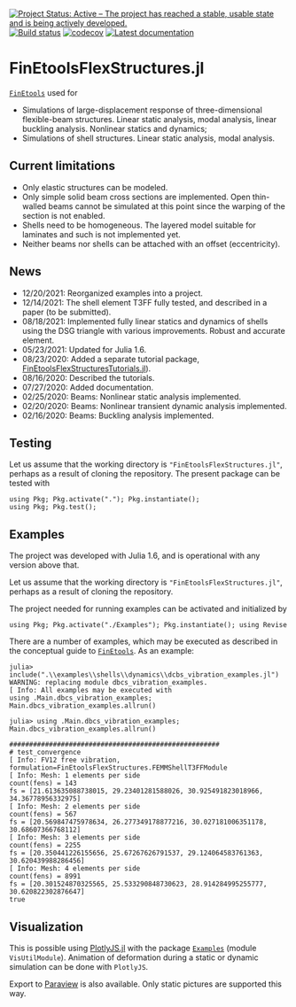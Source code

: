 [![Project Status: Active – The project has reached a stable, usable state and is being actively developed.](http://www.repostatus.org/badges/latest/active.svg)](http://www.repostatus.org/#active)
[![Build status](https://github.com/PetrKryslUCSD/FinEtoolsFlexStructures.jl/workflows/CI/badge.svg)](https://github.com/PetrKryslUCSD/FinEtoolsFlexStructures.jl/actions)
[![codecov](https://codecov.io/gh/PetrKryslUCSD/FinEtoolsFlexStructures.jl/branch/main/graph/badge.svg?token=5MHDMHEFCY)](https://codecov.io/gh/PetrKryslUCSD/FinEtoolsFlexStructures.jl)
[![Latest documentation](https://img.shields.io/badge/docs-latest-blue.svg)](https://petrkryslucsd.github.io/FinEtoolsFlexStructures.jl/dev)


# FinEtoolsFlexStructures.jl

[`FinEtools`](https://github.com/PetrKryslUCSD/FinEtools.jl) used for 
- Simulations of large-displacement response of three-dimensional flexible-beam structures. Linear static analysis, modal analysis, linear buckling analysis. Nonlinear statics and dynamics;
- Simulations of shell structures. Linear static analysis, modal analysis.

## Current limitations

- Only elastic structures can be modeled.
- Only simple solid beam cross sections are implemented. Open thin-walled beams cannot be simulated at this point since the warping of the section is not enabled.
- Shells need to be homogeneous. The layered model suitable for laminates and such is not implemented yet.
- Neither beams nor shells can be attached with an offset (eccentricity).

## News

- 12/20/2021: Reorganized examples into a project.
- 12/14/2021: The shell element T3FF fully tested, and described in a paper (to be submitted).
- 08/18/2021: Implemented fully linear statics and dynamics of shells using the DSG triangle with various improvements. Robust and accurate element.
- 05/23/2021: Updated for Julia 1.6.
- 08/23/2020: Added a separate tutorial package, [FinEtoolsFlexStructuresTutorials.jl](https://petrkryslucsd.github.io/FinEtoolsFlexStructuresTutorials.jl)).
- 08/16/2020: Described the tutorials.
- 07/27/2020: Added documentation.
- 02/25/2020: Beams: Nonlinear static analysis implemented.
- 02/20/2020: Beams: Nonlinear transient dynamic analysis implemented.
- 02/16/2020: Beams: Buckling analysis implemented.

## Testing

Let us assume that the working directory   is `"FinEtoolsFlexStructures.jl"`, perhaps
as a result of cloning the repository.
The present package can be tested with
```
using Pkg; Pkg.activate("."); Pkg.instantiate(); 
using Pkg; Pkg.test(); 
```

## Examples

The project was developed with Julia 1.6, and is operational with any version above that.

Let us assume that the working directory   is `"FinEtoolsFlexStructures.jl"`, perhaps
as a result of cloning the repository.

The project needed for running examples can be activated and initialized by
```
using Pkg; Pkg.activate("./Examples"); Pkg.instantiate(); using Revise
```

There are a number of examples, which may be executed as described in the conceptual guide to [`FinEtools`](https://github.com/PetrKryslUCSD/FinEtools.jl). As an example:
```
julia> include(".\\examples\\shells\\dynamics\\dcbs_vibration_examples.jl")                                                              
WARNING: replacing module dbcs_vibration_examples.                                                                                                                                                    
[ Info: All examples may be executed with                                                                                                                                                             
using .Main.dbcs_vibration_examples; Main.dbcs_vibration_examples.allrun()                                                                                                                            
                                                                                                                                                                                                      
julia> using .Main.dbcs_vibration_examples; Main.dbcs_vibration_examples.allrun()                                                                                                                     
                                                                                                                                                                                                      
#####################################################                                                                                                                                                 
# test_convergence                                                                                                                                                                                    
[ Info: FV12 free vibration, formulation=FinEtoolsFlexStructures.FEMMShellT3FFModule                                                                                                                  
[ Info: Mesh: 1 elements per side                                                                                                                                                                     
count(fens) = 143                                                                                                                                                                                     
fs = [21.613635088738015, 29.23401281588026, 30.925491823018966, 34.36778956332975]                                                                                                                   
[ Info: Mesh: 2 elements per side                                                                                                                                                                     
count(fens) = 567                                                                                                                                                                                     
fs = [20.569847475978634, 26.277349178877216, 30.027181006351178, 30.68607366768112]                                                                                                                  
[ Info: Mesh: 3 elements per side                                                                                                                                                                     
count(fens) = 2255                                                                                                                                                                                    
fs = [20.350441226155656, 25.67267626791537, 29.124064583761363, 30.620439988286456]                                                                                                                  
[ Info: Mesh: 4 elements per side                                                                                                                                                                     
count(fens) = 8991                                                                                                                                                                                    
fs = [20.301524870325565, 25.533290848730623, 28.914284995255777, 30.620822302876647]                                                                                                                 
true      
```

## Visualization

This is possible using [PlotlyJS.jl](https://github.com/JuliaPlots/PlotlyJS.jl) with the package [`Examples`](https://github.com/PetrKryslUCSD/Examples.VisUtilModule.jl) (module `VisUtilModule`).
Animation of deformation during a static or dynamic simulation can be done with `PlotlyJS`.

Export to  [Paraview](https://www.paraview.org/)  is also available. Only static pictures are supported this way.

